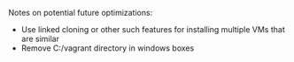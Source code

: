 Notes on potential future optimizations:

* Use linked cloning or other such features for installing multiple VMs that are similar
* Remove C:/vagrant directory in windows boxes